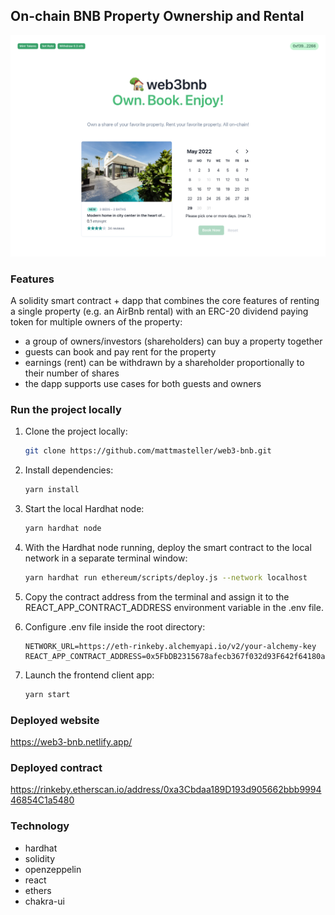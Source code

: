 ## On-chain BNB Property Ownership and Rental

![Header](/screenshots/web3-bnb.png)

### Features

A solidity smart contract + dapp that combines the core features of renting a single property (e.g. an AirBnb rental) with an ERC-20 dividend paying token for multiple owners of the property:

- a group of owners/investors (shareholders) can buy a property together
- guests can book and pay rent for the property
- earnings (rent) can be withdrawn by a shareholder proportionally to their number of shares
- the dapp supports use cases for both guests and owners

### Run the project locally

1. Clone the project locally:

    ```bash
    git clone https://github.com/mattmasteller/web3-bnb.git
    ```

2. Install dependencies:

    ```bash
    yarn install
    ```

3. Start the local Hardhat node:

    ```bash
    yarn hardhat node
    ```

4. With the Hardhat node running, deploy the smart contract to the local network in a separate terminal window:

    ```bash
    yarn hardhat run ethereum/scripts/deploy.js --network localhost
    ```

5. Copy the contract address from the terminal and assign it to the REACT_APP_CONTRACT_ADDRESS environment variable in the .env file.

6. Configure .env file inside the root directory:

    ```file
    NETWORK_URL=https://eth-rinkeby.alchemyapi.io/v2/your-alchemy-key
    REACT_APP_CONTRACT_ADDRESS=0x5FbDB2315678afecb367f032d93F642f64180aa3
    ```

7. Launch the frontend client app:

    ```bash
    yarn start
    ```

### Deployed website

<https://web3-bnb.netlify.app/>

### Deployed contract

<https://rinkeby.etherscan.io/address/0xa3Cbdaa189D193d905662bbb999446854C1a5480>

### Technology

- hardhat
- solidity
- openzeppelin
- react
- ethers
- chakra-ui
